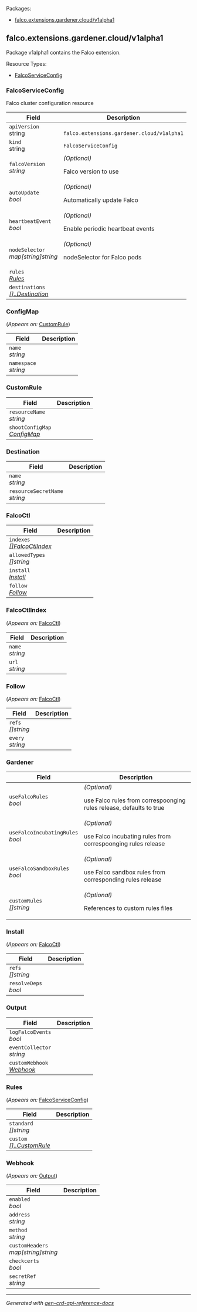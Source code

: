 <p>Packages:</p>
<ul>
<li>
<a href="#falco.extensions.gardener.cloud%2fv1alpha1">falco.extensions.gardener.cloud/v1alpha1</a>
</li>
</ul>
<h2 id="falco.extensions.gardener.cloud/v1alpha1">falco.extensions.gardener.cloud/v1alpha1</h2>
<p>
<p>Package v1alpha1 contains the Falco extension.</p>
</p>
Resource Types:
<ul><li>
<a href="#falco.extensions.gardener.cloud/v1alpha1.FalcoServiceConfig">FalcoServiceConfig</a>
</li></ul>
<h3 id="falco.extensions.gardener.cloud/v1alpha1.FalcoServiceConfig">FalcoServiceConfig
</h3>
<p>
<p>Falco cluster configuration resource</p>
</p>
<table>
<thead>
<tr>
<th>Field</th>
<th>Description</th>
</tr>
</thead>
<tbody>
<tr>
<td>
<code>apiVersion</code></br>
string</td>
<td>
<code>
falco.extensions.gardener.cloud/v1alpha1
</code>
</td>
</tr>
<tr>
<td>
<code>kind</code></br>
string
</td>
<td><code>FalcoServiceConfig</code></td>
</tr>
<tr>
<td>
<code>falcoVersion</code></br>
<em>
string
</em>
</td>
<td>
<em>(Optional)</em>
<p>Falco version to use</p>
</td>
</tr>
<tr>
<td>
<code>autoUpdate</code></br>
<em>
bool
</em>
</td>
<td>
<em>(Optional)</em>
<p>Automatically update Falco</p>
</td>
</tr>
<tr>
<td>
<code>heartbeatEvent</code></br>
<em>
bool
</em>
</td>
<td>
<em>(Optional)</em>
<p>Enable periodic heartbeat events</p>
</td>
</tr>
<tr>
<td>
<code>nodeSelector</code></br>
<em>
map[string]string
</em>
</td>
<td>
<em>(Optional)</em>
<p>nodeSelector for Falco pods</p>
</td>
</tr>
<tr>
<td>
<code>rules</code></br>
<em>
<a href="#falco.extensions.gardener.cloud/v1alpha1.Rules">
Rules
</a>
</em>
</td>
<td>
</td>
</tr>
<tr>
<td>
<code>destinations</code></br>
<em>
<a href="#falco.extensions.gardener.cloud/v1alpha1.[]..Destination">
[]..Destination
</a>
</em>
</td>
<td>
</td>
</tr>
</tbody>
</table>
<h3 id="falco.extensions.gardener.cloud/v1alpha1.ConfigMap">ConfigMap
</h3>
<p>
(<em>Appears on:</em>
<a href="#falco.extensions.gardener.cloud/v1alpha1.CustomRule">CustomRule</a>)
</p>
<p>
</p>
<table>
<thead>
<tr>
<th>Field</th>
<th>Description</th>
</tr>
</thead>
<tbody>
<tr>
<td>
<code>name</code></br>
<em>
string
</em>
</td>
<td>
</td>
</tr>
<tr>
<td>
<code>namespace</code></br>
<em>
string
</em>
</td>
<td>
</td>
</tr>
</tbody>
</table>
<h3 id="falco.extensions.gardener.cloud/v1alpha1.CustomRule">CustomRule
</h3>
<p>
</p>
<table>
<thead>
<tr>
<th>Field</th>
<th>Description</th>
</tr>
</thead>
<tbody>
<tr>
<td>
<code>resourceName</code></br>
<em>
string
</em>
</td>
<td>
</td>
</tr>
<tr>
<td>
<code>shootConfigMap</code></br>
<em>
<a href="#falco.extensions.gardener.cloud/v1alpha1.ConfigMap">
ConfigMap
</a>
</em>
</td>
<td>
</td>
</tr>
</tbody>
</table>
<h3 id="falco.extensions.gardener.cloud/v1alpha1.Destination">Destination
</h3>
<p>
</p>
<table>
<thead>
<tr>
<th>Field</th>
<th>Description</th>
</tr>
</thead>
<tbody>
<tr>
<td>
<code>name</code></br>
<em>
string
</em>
</td>
<td>
</td>
</tr>
<tr>
<td>
<code>resourceSecretName</code></br>
<em>
string
</em>
</td>
<td>
</td>
</tr>
</tbody>
</table>
<h3 id="falco.extensions.gardener.cloud/v1alpha1.FalcoCtl">FalcoCtl
</h3>
<p>
</p>
<table>
<thead>
<tr>
<th>Field</th>
<th>Description</th>
</tr>
</thead>
<tbody>
<tr>
<td>
<code>indexes</code></br>
<em>
<a href="#falco.extensions.gardener.cloud/v1alpha1.FalcoCtlIndex">
[]FalcoCtlIndex
</a>
</em>
</td>
<td>
</td>
</tr>
<tr>
<td>
<code>allowedTypes</code></br>
<em>
[]string
</em>
</td>
<td>
</td>
</tr>
<tr>
<td>
<code>install</code></br>
<em>
<a href="#falco.extensions.gardener.cloud/v1alpha1.Install">
Install
</a>
</em>
</td>
<td>
</td>
</tr>
<tr>
<td>
<code>follow</code></br>
<em>
<a href="#falco.extensions.gardener.cloud/v1alpha1.Follow">
Follow
</a>
</em>
</td>
<td>
</td>
</tr>
</tbody>
</table>
<h3 id="falco.extensions.gardener.cloud/v1alpha1.FalcoCtlIndex">FalcoCtlIndex
</h3>
<p>
(<em>Appears on:</em>
<a href="#falco.extensions.gardener.cloud/v1alpha1.FalcoCtl">FalcoCtl</a>)
</p>
<p>
</p>
<table>
<thead>
<tr>
<th>Field</th>
<th>Description</th>
</tr>
</thead>
<tbody>
<tr>
<td>
<code>name</code></br>
<em>
string
</em>
</td>
<td>
</td>
</tr>
<tr>
<td>
<code>url</code></br>
<em>
string
</em>
</td>
<td>
</td>
</tr>
</tbody>
</table>
<h3 id="falco.extensions.gardener.cloud/v1alpha1.Follow">Follow
</h3>
<p>
(<em>Appears on:</em>
<a href="#falco.extensions.gardener.cloud/v1alpha1.FalcoCtl">FalcoCtl</a>)
</p>
<p>
</p>
<table>
<thead>
<tr>
<th>Field</th>
<th>Description</th>
</tr>
</thead>
<tbody>
<tr>
<td>
<code>refs</code></br>
<em>
[]string
</em>
</td>
<td>
</td>
</tr>
<tr>
<td>
<code>every</code></br>
<em>
string
</em>
</td>
<td>
</td>
</tr>
</tbody>
</table>
<h3 id="falco.extensions.gardener.cloud/v1alpha1.Gardener">Gardener
</h3>
<p>
</p>
<table>
<thead>
<tr>
<th>Field</th>
<th>Description</th>
</tr>
</thead>
<tbody>
<tr>
<td>
<code>useFalcoRules</code></br>
<em>
bool
</em>
</td>
<td>
<em>(Optional)</em>
<p>use Falco rules from correspoonging rules release, defaults to true</p>
</td>
</tr>
<tr>
<td>
<code>useFalcoIncubatingRules</code></br>
<em>
bool
</em>
</td>
<td>
<em>(Optional)</em>
<p>use Falco incubating rules from correspoonging rules release</p>
</td>
</tr>
<tr>
<td>
<code>useFalcoSandboxRules</code></br>
<em>
bool
</em>
</td>
<td>
<em>(Optional)</em>
<p>use Falco sandbox rules from corresponding rules release</p>
</td>
</tr>
<tr>
<td>
<code>customRules</code></br>
<em>
[]string
</em>
</td>
<td>
<em>(Optional)</em>
<p>References to custom rules files</p>
</td>
</tr>
</tbody>
</table>
<h3 id="falco.extensions.gardener.cloud/v1alpha1.Install">Install
</h3>
<p>
(<em>Appears on:</em>
<a href="#falco.extensions.gardener.cloud/v1alpha1.FalcoCtl">FalcoCtl</a>)
</p>
<p>
</p>
<table>
<thead>
<tr>
<th>Field</th>
<th>Description</th>
</tr>
</thead>
<tbody>
<tr>
<td>
<code>refs</code></br>
<em>
[]string
</em>
</td>
<td>
</td>
</tr>
<tr>
<td>
<code>resolveDeps</code></br>
<em>
bool
</em>
</td>
<td>
</td>
</tr>
</tbody>
</table>
<h3 id="falco.extensions.gardener.cloud/v1alpha1.Output">Output
</h3>
<p>
</p>
<table>
<thead>
<tr>
<th>Field</th>
<th>Description</th>
</tr>
</thead>
<tbody>
<tr>
<td>
<code>logFalcoEvents</code></br>
<em>
bool
</em>
</td>
<td>
</td>
</tr>
<tr>
<td>
<code>eventCollector</code></br>
<em>
string
</em>
</td>
<td>
</td>
</tr>
<tr>
<td>
<code>customWebhook</code></br>
<em>
<a href="#falco.extensions.gardener.cloud/v1alpha1.Webhook">
Webhook
</a>
</em>
</td>
<td>
</td>
</tr>
</tbody>
</table>
<h3 id="falco.extensions.gardener.cloud/v1alpha1.Rules">Rules
</h3>
<p>
(<em>Appears on:</em>
<a href="#falco.extensions.gardener.cloud/v1alpha1.FalcoServiceConfig">FalcoServiceConfig</a>)
</p>
<p>
</p>
<table>
<thead>
<tr>
<th>Field</th>
<th>Description</th>
</tr>
</thead>
<tbody>
<tr>
<td>
<code>standard</code></br>
<em>
[]string
</em>
</td>
<td>
</td>
</tr>
<tr>
<td>
<code>custom</code></br>
<em>
<a href="#falco.extensions.gardener.cloud/v1alpha1.[]..CustomRule">
[]..CustomRule
</a>
</em>
</td>
<td>
</td>
</tr>
</tbody>
</table>
<h3 id="falco.extensions.gardener.cloud/v1alpha1.Webhook">Webhook
</h3>
<p>
(<em>Appears on:</em>
<a href="#falco.extensions.gardener.cloud/v1alpha1.Output">Output</a>)
</p>
<p>
</p>
<table>
<thead>
<tr>
<th>Field</th>
<th>Description</th>
</tr>
</thead>
<tbody>
<tr>
<td>
<code>enabled</code></br>
<em>
bool
</em>
</td>
<td>
</td>
</tr>
<tr>
<td>
<code>address</code></br>
<em>
string
</em>
</td>
<td>
</td>
</tr>
<tr>
<td>
<code>method</code></br>
<em>
string
</em>
</td>
<td>
</td>
</tr>
<tr>
<td>
<code>customHeaders</code></br>
<em>
map[string]string
</em>
</td>
<td>
</td>
</tr>
<tr>
<td>
<code>checkcerts</code></br>
<em>
bool
</em>
</td>
<td>
</td>
</tr>
<tr>
<td>
<code>secretRef</code></br>
<em>
string
</em>
</td>
<td>
</td>
</tr>
</tbody>
</table>
<hr/>
<p><em>
Generated with <a href="https://github.com/ahmetb/gen-crd-api-reference-docs">gen-crd-api-reference-docs</a>
</em></p>
